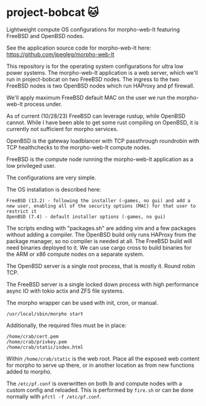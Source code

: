 # project-bobcat 🐱

Lightweight compute OS configurations for morpho-web-lt featuring FreeBSD and OpenBSD nodes.

See the application source code for morpho-web-lt here: https://github.com/jpegleg/morpho-web-lt

This repository is for the operating system configurations for ultra low power systems. 
The morpho-web-lt application is a web server, which we'll run in project-bobcat on two
FreeBSD nodes. The ingress to the two FreeBSD nodes is two OpenBSD nodes which run HAProxy and pf firewall.


We'll apply maximum FreeBSD default MAC on the user we run the morpho-web-lt process under.

As of current (10/28/23) FreeBSD can leverage rustup, while OpenBSD cannot. While I have
been able to get some rust compiling on OpenBSD, it is currently not sufficient for morpho services.

OpenBSD is the gateway loadblancer with TCP passthrough roundrobin with TCP healthchecks to the morpho-web-lt compute nodes.

FreeBSD is the compute node running the morpho-web-lt application as a low privileged user.

The configurations are very simple.

The OS installation is described here:
```
FreeBSD (13.2) - following the installer (-games, no gui) and add a new user, enabling all of the security options (MAC) for that user to restrict it
OpenBSD (7.4) - default installer options (-games, no gui)
```

The scripts ending with "packages.sh" are adding vim and a few packages without adding a compiler.
The OpenBSD build only runs HAProxy from the package manager, so no compiler is needed at all.
The FreeBSD build will need binaries deployed to it. We can use cargo cross to build binaries
for the ARM or x86 compute nodes on a separate system.

The OpenBSD server is a single root process, that is mostly it. Round robin TCP.

The FreeBSD server is a single locked down process with high performance async IO with tokio actix and ZFS file systems.

The morpho wrapper can be used with init, cron, or manual.

```
/usr/local/sbin/morpho start
```

Additionally, the required files must
be in place:

```
/home/crab/cert.pem
/home/crab/privkey.pem
/home/crab/static/index.html
```

Within `/home/crab/static` is the web root. Place all the exposed
web content for morpho to serve up there, or in another location
as from new functions added to morpho.

The `/etc/pf.conf` is overwritten on both lb and compute nodes with
a custom config and reloaded. This is performed by `fire.sh` or
can be done normally with `pfctl -f /etc/pf.conf`.






